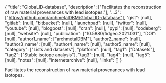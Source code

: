{
  "title": "GlobaLID-database",
  "description": ["Facilitates the reconstruction of raw material provenances with lead isotopes."],
  "...3": ["https://github.com/archmetalDBM/GlobaLID-database"],
  "gist": [null],
  "gitlab": [null],
  "bitbucket": [null],
  "launchpad": [null],
  "twitter": [null],
  "youtube": [null],
  "blogpost": [null],
  "cran": [null],
  "pypi": [null],
  "codeberg": [null],
  "website": [null],
  "publication": ["10.5880/fidgeo.2021.031"],
  "DOI": [null],
  "author1_name": ["archmetalDBM"],
  "author2_name": [null],
  "author3_name": [null],
  "author4_name": [null],
  "author5_name": [null],
  "category": ["Lists and datasets"],
  "platform": [null],
  "tag1": ["Datasets"],
  "tag2": ["Stable isotope analysis"],
  "tag3": [null],
  "tag4": [null],
  "tag5": [null],
  "notes": [null],
  "internetarchive": [null],
  "links": []
}

<!-- Generated by csv2md.R – do not edit by hand -->

Facilitates the reconstruction of raw material provenances with lead isotopes.